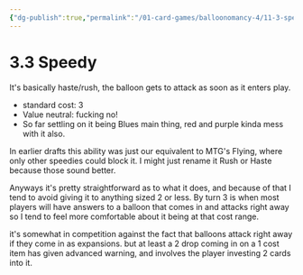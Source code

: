 ```yaml
---
{"dg-publish":true,"permalink":"/01-card-games/balloonomancy-4/11-3-speedy/"}
---
```


# 3.3 Speedy 

It's basically haste/rush, the balloon gets to attack as soon as it enters play.

- standard cost: 3
- Value neutral: fucking no!
- So far settling on it being Blues main thing, red and purple kinda mess with it also.

In earlier drafts this ability was just our equivalent to MTG's Flying, where only other speedies could block it. I might just rename it Rush or Haste because those sound better.

Anyways it's pretty straightforward as to what it does, and because of that I tend to avoid giving it to anything sized 2 or less. By turn 3 is when most players will have answers to a balloon that comes in and attacks right away so I tend to feel more comfortable about it being at that cost range.

it's somewhat in competition against the fact that balloons attack right away if they come in as expansions. but at least a 2 drop coming in on a 1 cost item has given advanced warning, and involves the player investing 2 cards into it.